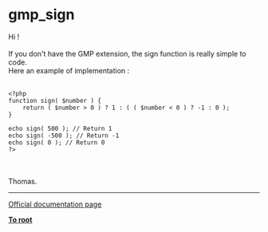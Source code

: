 # gmp_sign



Hi !<br><br>If you don&apos;t have the GMP extension, the sign function is really simple to code.<br>Here an example of implementation :<br><br>

```
<?php
function sign( $number ) {
    return ( $number > 0 ) ? 1 : ( ( $number < 0 ) ? -1 : 0 );
}

echo sign( 500 ); // Return 1
echo sign( -500 ); // Return -1
echo sign( 0 ); // Return 0
?>
```
<br><br>Thomas.  

---

[Official documentation page](https://www.php.net/manual/en/function.gmp-sign.php)

**[To root](/README.md)**